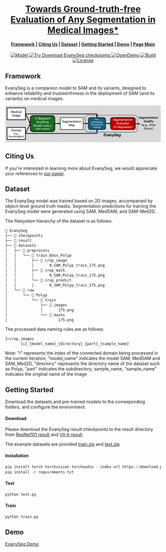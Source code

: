 <p align="center">
    <h1 align="center"><a href="https://arxiv.org/pdf/2409.14874" target="_blank">Towards Ground-truth-free Evaluation of Any Segmentation in Medical Images*</a></h1>
</p>


<h4 align="center">
    <p>
        <a href="https://github.com/ahjolsenbics/EvanySeg/blob/main/README.md#Framework">Framework</a> |
        <a href="#-Citing Us">Citing Us</a> |
        <a href="#-Dataset">Dataset</a> |
        <a href="#-Getting Started">Getting Started</a> |
        <a href="#-Demo">Demo</a> |
        <a href="https://github.com/ahjolsenbics/EvanySeg">Page Main</a>
    <p>
</h4>


<p align="center">
    <a href="https://github.com/facebookresearch/segment-anything">
        <img alt="Model" src="https://img.shields.io/badge/Model-SAM%20and%20its%20variants-violet.svg">
    </a>
    <a href="https://drive.google.com/drive/folders/1Ngme9APByRTAOOsLGtwzVYzS2Il4jc1n?usp=drive_link">
        <img alt="Try Download EvanySeg checkpoints" src="https://colab.research.google.com/assets/colab-badge.svg">
    </a>
    <a href="https://huggingface.co/spaces">
        <img alt="OpenDemo" src="https://img.shields.io/badge/Open%20Demo-HuggingFace-turquoise.svg?color=yellow">
    </a>
    <a href="https://www.python.org/">
        <img alt="Build" src="https://img.shields.io/badge/Made%20with-Python-1f425f.svg?color=purple">
    </a>
    <a href="https://github.com/facebookresearch/segment-anything/blob/main/LICENSE">
        <img alt="License" src="https://img.shields.io/github/license/confident-ai/deepeval.svg?color=turquoise">
    </a>
</p>

## Framework

EvanySeg is a companion model to SAM and its variants, designed to enhance reliability and trustworthiness in the deployment of SAM (and its variants) on medical images.  

<img src="./utils/readme_img/workflow.png">  

## Citing Us
If you're interested in learning more about EvanySeg, we would appreciate your references to [our paper](https://arxiv.org/pdf/2409.14874).

## Dataset
The EvanySeg model was trained based on 2D images, accompanied by object-level ground truth masks. Segmentation predictions for training the EvanySeg model were generated using SAM, MedSAM, and SAM-Med2D.    

The filesystem hierarchy of the dataset is as follows:

```
📁 EvanySeg
├── 📁 checkpoints
├── 📁 result
├── 📁 datasets
│   ├── 📁 preprocess
│   │   └── 📁 train_bbox_Polyp
│   │       ├── 📁 crop_image
│   │       │       0_SAM_Polyp_train_175.png
│   │       ├── 📁 crop_mask
│   │       │       0_SAM_Polyp_train_175.png
│   │       └── 📁 crop_predict
│   │       │       0_SAM_Polyp_train_175.png
│   └── 📁 raw          
│       └── 📁 Polyp
│           └── 📁 train
│               ├── 📁 images
│               │       175.png
│               └── 📁 masks
│                       175.png

```
 The processed data naming rules are as follows:
```
├─crop_images
       {i}_{model_name}_{directory}_{part}_{sample_name}
```

Note: "i" represents the index of the connected domain being processed in the current iteration, "model_name" indicates the model SAM, MedSAM and SAM_Med2D, "directory" represents the directory name of the dataset such as Polyp, "part" indicates the subdirectory, sample_name, "sample_name" indicates the original name of the image


## Getting Started
Download the datasets and pre-trained models to the corresponding folders, and configure the environment.
#### Download
Please download the EvanySeg result checkpoints to the result directory from [ResNet101 result](https://drive.google.com/file/d/1Hj7LwH8zIJUaiQmDOkHM6JUgxkoTyGpu/view?usp=drive_link) and  [Vit-b result](https://drive.google.com/file/d/1S_s8zUgv8V2F8LP_h_4HM96j1LWHzjBB/view?usp=drive_link).

The example datasets are  provided [train.zip](https://drive.google.com/file/d/1gkh0gqIf_oeLUuKo2zYbecAb1vcZdLcH/view?usp=drive_link) and [test.zip](https://drive.google.com/file/d/1oxuHYhFLc0x2Yx7x9Lh73XljPK8ixnr_/view?usp=drive_link)


#### Installation

```python
pip install torch torchvision torchaudio --index-url https://download.pytorch.org/whl/cu124
pip install -r requirements.txt
```

#### Test

```python
python test.py
```

#### Train

```python
python train.py
```

## Demo
 [EvanySeg Demo](https://huggingface.co/spaces/ahjolsenbi/EvanySeg)
